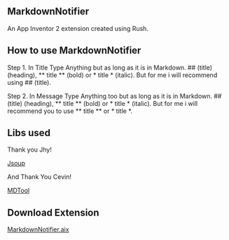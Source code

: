 ## MarkdownNotifier

An App Inventor 2 extension created using Rush.

## How to use MarkdownNotifier

Step 1. In Title Type Anything but as long as it is in Markdown. ## (title) (heading), ** title ** (bold) or * title * (italic). But for me i will recommend using ## (title).

Step 2. In Message Type Anything too but as long as it is in Markdown. ## (title) (heading), ** title ** (bold) or * title * (italic). But for me i will recommend you to use ** title ** or * title *.  

## Libs used

Thank you Jhy!

<a href="https://github.com/jhy/jsoup">Jsoup</a>

And Thank You Cevin!

<a href="https://github.com/cevin15/MDTool">MDTool</a>

## Download Extension

<a href="https://github.com/bextdev797/MarkdownNotifier/raw/main/out/com.bextdev.MarkdownNotifier.aix">MarkdownNotifier.aix</a>
